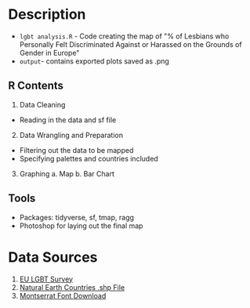 # Description
 - `lgbt analysis.R` - Code creating the map of "% of Lesbians who Personally Felt Discriminated Against or Harassed on the Grounds of Gender in Europe"
 - `output`- contains exported plots saved as .png 

## R Contents
1. Data Cleaning
 - Reading in the data and sf file
2. Data Wrangling and Preparation
 - Filtering out the data to be mapped
 - Specifying palettes and countries included
3. Graphing
 a. Map
 b. Bar Chart


## Tools
 - Packages: tidyverse, sf, tmap, ragg
 - Photoshop for laying out the final map


# Data Sources
1. [EU LGBT Survey](https://raw.githubusercontent.com/r-lgbtq/tidyrainbow/main/data/2022/2022-08-15/EU-LGBT-Survey/LGBT_Survey_Discrimination.csv)
2. [Natural Earth Countries .shp File](https://www.naturalearthdata.com/downloads/10m-cultural-vectors/10m-admin-0-countries/)
3. [Montserrat Font Download](https://fonts.google.com/specimen/Montserrat)
